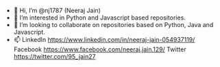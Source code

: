 - 👋 Hi, I’m @nj1787 (Neeraj Jain)
- 👀 I’m interested in Python and Javascript based repositories.
- 💞️ I’m looking to collaborate on repositories based on Python, Java and Javascript.
- 📫 LinkedIn https://www.linkedin.com/in/neeraj-jain-054937119/ Facebook https://www.facebook.com/neeraj.jain.129/ Twitter https://twitter.com/95_jain27

<!---
nj1787/nj1787 is a ✨ special ✨ repository because its `README.md` (this file) appears on your GitHub profile.
You can click the Preview link to take a look at your changes.
--->

